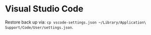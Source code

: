 # Visual Studio Code
Restore back up via: `cp vscode-settings.json ~/Library/Application\ Support/Code/User/settings.json`.
